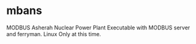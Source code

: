 # mbans
MODBUS Asherah Nuclear Power Plant Executable with MODBUS server and ferryman. Linux Only at this time.
